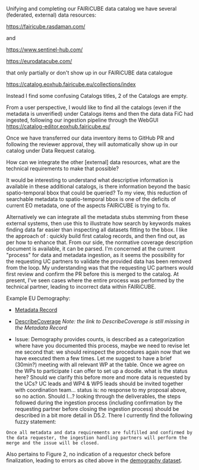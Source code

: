 Unifying and completing our FAIRiCUBE data catalog
we have several (federated, external) data resources:

https://fairicube.rasdaman.com/
and
https://www.sentinel-hub.com/
https://eurodatacube.com/

that only partially or don't show up in our FAIRiCUBE data catalogue
https://catalog.eoxhub.fairicube.eu/collections/index

Instead I find some confusing Catalogs titles, 2 of the Catalogs are empty.

From a user perspective, I would like to find all the catalogs (even if the metadata is unverified) under Catalogs items and then the data data FiC had ingested, following our ingestion pipeline through the WebGUI https://catalog-editor.eoxhub.fairicube.eu/

Once we have transferred our data inventory items to GitHub PR and following the reviewer approval, they will automatically show up in our catalog under Data Request catalog. 

How can we integrate the other [external] data resources, what are the technical requirements to make that possible?

It would be interesting to understand what descriptive information is available in these additional catalogs, is there information beyond the basic spatio-temporal bbox that could be queried? To my view, this reduction of searchable metadata to spatio-temporal bbox is one of the deficits of current EO metadata, one of the aspects FAIRiCUBE is trying to fix.

Alternatively we can integrate all the metadata stubs stemming from these external systems, then use this to illustrate how search by keywords makes finding data far easier than inspecting all datasets fitting to the bbox.
I like the approach of : quickly build first catalog records, and then find out, as per how to enhance that. From our side, the normative coverage description document is available, it can be parsed.
I'm concerned at the current "process" for data and metadata ingestion, as it seems the possibility for the requesting UC partners to validate the provided data has been removed from the loop. My understanding was that the requesting UC partners would first review and confirm the PR before this is merged to the catalog. At present, I've seen cases where the entire process was performed by the technical partner, leading to incorrect data within FAIRiCUBE.

Example EU Demography: 
- [Metadata Record](https://catalog.eoxhub.fairicube.eu/collections/index/items/eu_demography)
- [DescribeCoverage](https://fairicube.rasdaman.com/rasdaman/ows?&SERVICE=WCS&VERSION=2.1.0&REQUEST=DescribeCoverage&COVERAGEID=eu_demography&outputType=GeneralGridCoverage) _Note: the link to DescribeCoverage is still missing in the Metadata Record_
- Issue: Demography provides counts, is described as a categorization where have you documented this process, maybe we need to revise
let me second that: we should reinspect the procedures again now that we have executed them a few times. Let me suggest to have a brief (30min?) meeting with all relevant WP at the table. Once we agree on the WPs to participate I can offer to set up a doodle.
what is the status here? Should we clarify this before more and more data is requested by the UCs? UC leads and WP4 & WP5 leads should be invited together with coordination team...
status is: no response to my proposal above, so no action. Should I...? looking through the deliverables, the steps followed during the ingestion process (including confirmation by the requesting partner before closing the ingestion process) should be described in a bit more detail in D5.2. There I currently find the following fuzzy statement:

`Once all metadata and data requirements are fulfilled and confirmed by the data requester, the ingestion handling partners will perform the merge and the issue will be closed.`

Also pertains to Figure 2, no indication of a requestor check before finalization, leading to errors as cited above in the [demography dataset](https://github.com/FAIRiCUBE/FAIRiCUBE-Hub-issue-tracker/issues/41#issuecomment-2094108957).